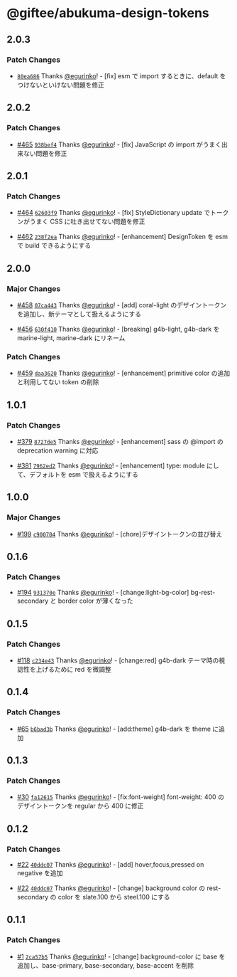 # @giftee/abukuma-design-tokens

## 2.0.3

### Patch Changes

- [`80ea686`](https://github.com/giftee/design-system/commit/80ea686a2a5c9f42427ca59858c600c7c842a357) Thanks [@egurinko](https://github.com/egurinko)! - [fix] esm で import するときに、default をつけないといけない問題を修正

## 2.0.2

### Patch Changes

- [#465](https://github.com/giftee/design-system/pull/465) [`938bef4`](https://github.com/giftee/design-system/commit/938bef42ffd075e366ccbc58becba523a504cf14) Thanks [@egurinko](https://github.com/egurinko)! - [fix] JavaScript の import がうまく出来ない問題を修正

## 2.0.1

### Patch Changes

- [#464](https://github.com/giftee/design-system/pull/464) [`62603f9`](https://github.com/giftee/design-system/commit/62603f966fd6717ca77b6913638ef0013d1cd8f0) Thanks [@egurinko](https://github.com/egurinko)! - [fix] StyleDictionary update でトークンがうまく CSS に吐き出せてない問題を修正

- [#462](https://github.com/giftee/design-system/pull/462) [`238f2ea`](https://github.com/giftee/design-system/commit/238f2eaf66761e6b3719bb4cb9a16838171aafbf) Thanks [@egurinko](https://github.com/egurinko)! - [enhancement] DesignToken を esm で build できるようにする

## 2.0.0

### Major Changes

- [#458](https://github.com/giftee/design-system/pull/458) [`07ca443`](https://github.com/giftee/design-system/commit/07ca443f11d8fdbb683e995fa69ea003dd592dfd) Thanks [@egurinko](https://github.com/egurinko)! - [add] coral-light のデザイントークンを追加し、新テーマとして扱えるようにする

- [#456](https://github.com/giftee/design-system/pull/456) [`630f410`](https://github.com/giftee/design-system/commit/630f410de7c6d12d84b31d299b353e4de61692b3) Thanks [@egurinko](https://github.com/egurinko)! - [breaking] g4b-light, g4b-dark を marine-light, marine-dark にリネーム

### Patch Changes

- [#459](https://github.com/giftee/design-system/pull/459) [`daa3620`](https://github.com/giftee/design-system/commit/daa3620d3914f1c8ab62ecaf0d0964fc778fe4bc) Thanks [@egurinko](https://github.com/egurinko)! - [enhancement] primitive color の追加と利用してない token の削除

## 1.0.1

### Patch Changes

- [#379](https://github.com/giftee/design-system/pull/379) [`8727de5`](https://github.com/giftee/design-system/commit/8727de5481cf8182863406e665f8745243dced6c) Thanks [@egurinko](https://github.com/egurinko)! - [enhancement] sass の @import の deprecation warning に対応

- [#381](https://github.com/giftee/design-system/pull/381) [`7962ed2`](https://github.com/giftee/design-system/commit/7962ed28709cfaea8108c7f0ca51380f354bba68) Thanks [@egurinko](https://github.com/egurinko)! - [enhancement] type: module にして、デフォルトを esm で扱えるようにする

## 1.0.0

### Major Changes

- [#199](https://github.com/giftee/design-system/pull/199) [`c900704`](https://github.com/giftee/design-system/commit/c900704b838af6abcc8a8fe6c843326dc4f5c19b) Thanks [@egurinko](https://github.com/egurinko)! - [chore]デザイントークンの並び替え

## 0.1.6

### Patch Changes

- [#194](https://github.com/giftee/design-system/pull/194) [`931370e`](https://github.com/giftee/design-system/commit/931370edfc2a3fa3708b6a860d26712ed60e5ef9) Thanks [@egurinko](https://github.com/egurinko)! - [change:light-bg-color] bg-rest-secondary と border color が薄くなった

## 0.1.5

### Patch Changes

- [#118](https://github.com/giftee/design-system/pull/118) [`c234e43`](https://github.com/giftee/design-system/commit/c234e43b900592f3e684d43cb3f8b041952bcea2) Thanks [@egurinko](https://github.com/egurinko)! - [change:red] g4b-dark テーマ時の視認性を上げるために red を微調整

## 0.1.4

### Patch Changes

- [#65](https://github.com/giftee/design-system/pull/65) [`b6bad3b`](https://github.com/giftee/design-system/commit/b6bad3b592f489a1199c13da7bcaa510e0909994) Thanks [@egurinko](https://github.com/egurinko)! - [add:theme] g4b-dark を theme に追加

## 0.1.3

### Patch Changes

- [#30](https://github.com/giftee/design-system/pull/30) [`fa12615`](https://github.com/giftee/design-system/commit/fa12615ed178b000295dd270b1713df1d3a86980) Thanks [@egurinko](https://github.com/egurinko)! - [fix:font-weight] font-weight: 400 のデザイントークンを regular から 400 に修正

## 0.1.2

### Patch Changes

- [#22](https://github.com/giftee/design-system/pull/22) [`40ddc07`](https://github.com/giftee/design-system/commit/40ddc0773da814af28bc5b437b60a99041e18f9b) Thanks [@egurinko](https://github.com/egurinko)! - [add] hover,focus,pressed on negative を追加

- [#22](https://github.com/giftee/design-system/pull/22) [`40ddc07`](https://github.com/giftee/design-system/commit/40ddc0773da814af28bc5b437b60a99041e18f9b) Thanks [@egurinko](https://github.com/egurinko)! - [change] background color の rest-secondary の color を slate.100 から steel.100 にする

## 0.1.1

### Patch Changes

- [#1](https://github.com/giftee/design-system/pull/1) [`2ca57b5`](https://github.com/giftee/design-system/commit/2ca57b5a155df7e16200fb7fc710030775bb5f43) Thanks [@egurinko](https://github.com/egurinko)! - [change] background-color に base を追加し、base-primary, base-secondary, base-accent を削除
